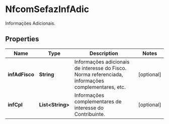 

# NfcomSefazInfAdic

Informações Adicionais.

## Properties

| Name | Type | Description | Notes |
|------------ | ------------- | ------------- | -------------|
|**infAdFisco** | **String** | Informações adicionais de interesse do Fisco.  Norma referenciada, informações complementares, etc. |  [optional] |
|**infCpl** | **List&lt;String&gt;** | Informações complementares de interesse do Contribuinte. |  [optional] |



